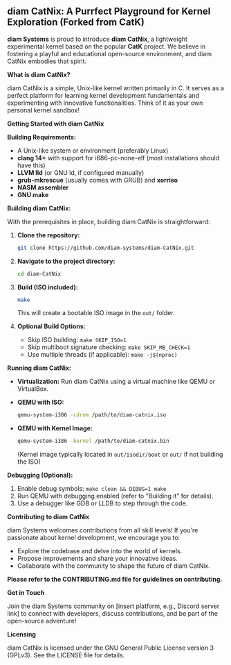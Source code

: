 ## diam CatNix: A Purrfect Playground for Kernel Exploration (Forked from CatK)

**diam Systems** is proud to introduce **diam CatNix**, a lightweight experimental kernel based on the popular **CatK** project. We believe in fostering a playful and educational open-source environment, and diam CatNix embodies that spirit.

**What is diam CatNix?**

diam CatNix is a simple, Unix-like kernel written primarily in C. It serves as a perfect platform for learning kernel development fundamentals and experimenting with innovative functionalities.  Think of it as your own personal kernel sandbox!

**Getting Started with diam CatNix**

**Building Requirements:**

* A Unix-like system or environment (preferably Linux)
* **clang 14+** with support for i686-pc-none-elf (most installations should have this)
* **LLVM lld** (or GNU ld, if configured manually)
* **grub-mkrescue** (usually comes with GRUB) and **xorriso**
* **NASM assembler**
* **GNU make**

**Building diam CatNix:**

With the prerequisites in place, building diam CatNix is straightforward:

1. **Clone the repository:**

   ```bash
   git clone https://github.com/diam-systems/diam-CatNix.git
   ```

2. **Navigate to the project directory:**

   ```bash
   cd diam-CatNix
   ```

3. **Build (ISO included):**

   ```bash
   make
   ```

   This will create a bootable ISO image in the `out/` folder.

4. **Optional Build Options:**
    * Skip ISO building: `make SKIP_ISO=1`
    * Skip multiboot signature checking: `make SKIP_MB_CHECK=1`
    * Use multiple threads (if applicable): `make -j$(nproc)`

**Running diam CatNix:**

* **Virtualization:** Run diam CatNix using a virtual machine like QEMU or VirtualBox.
* **QEMU with ISO:**

   ```bash
   qemu-system-i386 -cdrom /path/to/diam-catnix.iso
   ```

* **QEMU with Kernel Image:**

   ```bash
   qemu-system-i386 -kernel /path/to/diam-catnix.bin
   ```

   (Kernel image typically located in `out/isodir/boot` or `out/` if not building the ISO)

**Debugging (Optional):**

1. Enable debug symbols: `make clean && DEBUG=1 make`
2. Run QEMU with debugging enabled (refer to "Building it" for details).
3. Use a debugger like GDB or LLDB to step through the code.

**Contributing to diam CatNix**

diam Systems welcomes contributions from all skill levels! If you're passionate about kernel development, we encourage you to:

* Explore the codebase and delve into the world of kernels.
* Propose improvements and share your innovative ideas.
* Collaborate with the community to shape the future of diam CatNix.

**Please refer to the CONTRIBUTING.md file for guidelines on contributing.**

**Get in Touch**

Join the diam Systems community on [insert platform, e.g., Discord server link] to connect with developers, discuss contributions, and be part of the open-source adventure!

**Licensing**

diam CatNix is licensed under the GNU General Public License version 3 (GPLv3). See the LICENSE file for details.
